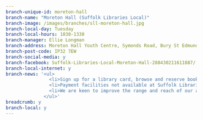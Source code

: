```yaml
---
branch-unique-id: moreton-hall
branch-name: "Moreton Hall (Suffolk Libraries Local)"
branch-image: /images/branches/sll-moreton-hall.jpg
branch-local-day: Tuesday
branch-local-hours: 1030-1330
branch-manager: Ellie Longman
branch-address: Moreton Hall Youth Centre, Symonds Road, Bury St Edmunds
branch-post-code: IP32 7EW
branch-social-media: y
branch-facebook: Suffolk-Libraries-Local-Moreton-Hall-288430211611887/
branch-local-internet: y
branch-news: '<ul>
                <li>Sign up for a library card, browse and reserve books and use the internet between 10:30-11:00 and 13:00-13:30.</li>
                <li>Payment facilities not available at Suffolk Libraries Local branches. Call <a class="blue" href="tel:01473351249">01473 351249</a> for any payments.</li>
                <li>We are keen to improve the range and reach of our activities for older people. Please contact us at <strong>sllocal@suffolklibraries.co.uk</strong> with any suggestions.</li>
              </ul>'
breadcrumb: y
branch-local: y
---
```

